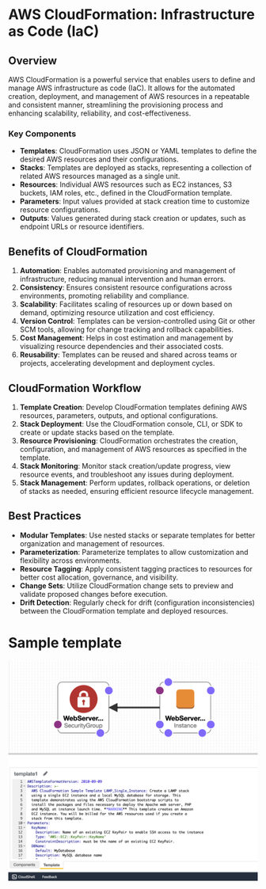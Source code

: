 # AWS CloudFormation: Infrastructure as Code (IaC)

## Overview

AWS CloudFormation is a powerful service that enables users to define and manage AWS infrastructure as code (IaC). It allows for the automated creation, deployment, and management of AWS resources in a repeatable and consistent manner, streamlining the provisioning process and enhancing scalability, reliability, and cost-effectiveness.

### Key Components

- **Templates**: CloudFormation uses JSON or YAML templates to define the desired AWS resources and their configurations.
- **Stacks**: Templates are deployed as stacks, representing a collection of related AWS resources managed as a single unit.
- **Resources**: Individual AWS resources such as EC2 instances, S3 buckets, IAM roles, etc., defined in the CloudFormation template.
- **Parameters**: Input values provided at stack creation time to customize resource configurations.
- **Outputs**: Values generated during stack creation or updates, such as endpoint URLs or resource identifiers.

## Benefits of CloudFormation

1. **Automation**: Enables automated provisioning and management of infrastructure, reducing manual intervention and human errors.
2. **Consistency**: Ensures consistent resource configurations across environments, promoting reliability and compliance.
3. **Scalability**: Facilitates scaling of resources up or down based on demand, optimizing resource utilization and cost efficiency.
4. **Version Control**: Templates can be version-controlled using Git or other SCM tools, allowing for change tracking and rollback capabilities.
5. **Cost Management**: Helps in cost estimation and management by visualizing resource dependencies and their associated costs.
6. **Reusability**: Templates can be reused and shared across teams or projects, accelerating development and deployment cycles.

## CloudFormation Workflow

1. **Template Creation**: Develop CloudFormation templates defining AWS resources, parameters, outputs, and optional configurations.
2. **Stack Deployment**: Use the CloudFormation console, CLI, or SDK to create or update stacks based on the template.
3. **Resource Provisioning**: CloudFormation orchestrates the creation, configuration, and management of AWS resources as specified in the template.
4. **Stack Monitoring**: Monitor stack creation/update progress, view resource events, and troubleshoot any issues during deployment.
5. **Stack Management**: Perform updates, rollback operations, or deletion of stacks as needed, ensuring efficient resource lifecycle management.

## Best Practices

- **Modular Templates**: Use nested stacks or separate templates for better organization and management of resources.
- **Parameterization**: Parameterize templates to allow customization and flexibility across environments.
- **Resource Tagging**: Apply consistent tagging practices to resources for better cost allocation, governance, and visibility.
- **Change Sets**: Utilize CloudFormation change sets to preview and validate proposed changes before execution.
- **Drift Detection**: Regularly check for drift (configuration inconsistencies) between the CloudFormation template and deployed resources.

# Sample template

![](AWS/Cloud%20Solutions%20Architect/Personal%20Notes/Fundamentals/attachments/Pasted%20image%2020240320124058.png)
 